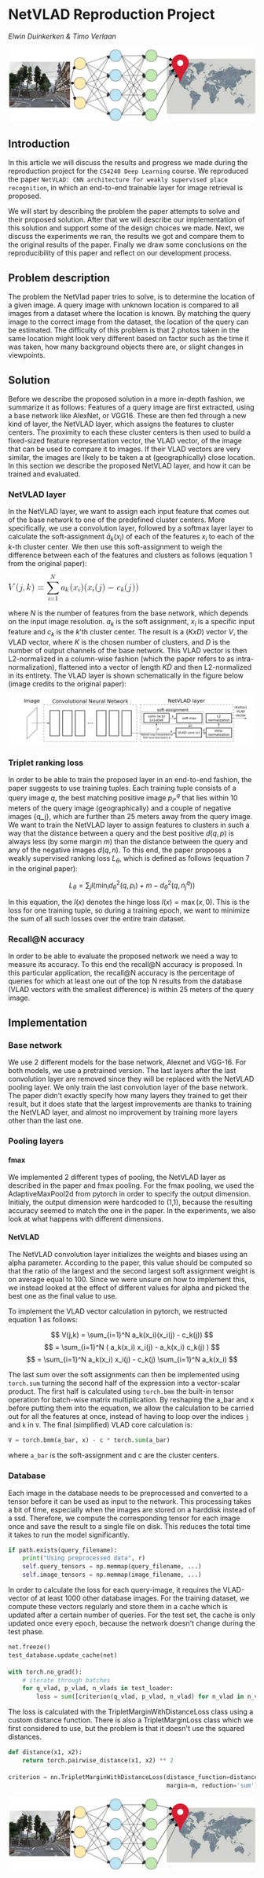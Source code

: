 # NetVLAD Reproduction Project
_Elwin Duinkerken & Timo Verlaan_

![NetVLAD banner image](/netvlad-banner.png)


## Introduction

In this article we will discuss the results and progress we made during the reproduction project for the `CS4240 Deep Learning` course. We reproduced the paper `NetVLAD: CNN architecture for weakly supervised place recognition`, in which an end-to-end trainable layer for image retrieval is proposed.

We will start by describing the problem the paper attempts to solve and their proposed solution. After that we will describe our implementation of this solution and support some of the design choices we made. Next, we discuss the experiments we ran, the results we got and compare them to the original results of the paper. Finally we draw some conclusions on the reproducibility of this paper and reflect on our development process.

## Problem description

The problem the NetVlad paper tries to solve, is to determine the location of a given image. A query image with unknown location is compared to all images from a dataset where the location is known. By matching the query image to the correct image from the dataset, the location of the query can be estimated.
The difficulty of this problem is that 2 photos taken in the same location might look very different based on factor such as the time it was taken, how many background objects there are, or slight changes in viewpoints.

## Solution

Before we describe the proposed solution in a more in-depth fashion, we summarize it as follows: Features of a query image are first extracted, using a base network like AlexNet, or VGG16. These are then fed through a new kind of layer, the NetVLAD layer, which assigns the features to cluster centers. The proximity to each these cluster centers is then used to build a fixed-sized feature representation vector, the VLAD vector, of the image that can be used to compare it to images. If their VLAD vectors are very similar, the images are likely to be taken a at (geographically) close location. In this section we describe the proposed NetVLAD layer, and how it can be trained and evaluated.


### NetVLAD layer

In the NetVLAD layer, we want to assign each input feature that comes out of the base network to one of the predefined cluster centers. More specifically, we use a convolution layer, followed by a softmax layer layer to calculate the soft-assignment $\bar{a}_k(x_i)$ of each of the features $x_i$ to each of the $k$-th cluster center. We then use this soft-assignment to weigh the difference between each of the features and clusters as follows (equation 1 from the original paper):

![equation 1](/netvlad-eqn1.gif)

where $N$ is the number of features from the base network, which depends on the input image resolution. $a_k$ is the soft assignment, $x_i$ is a specific input feature and $c_k$ is the $k$'th cluster center. The result is a $(K x D)$ vector $V$, the VLAD vector, where $K$ is the chosen number of clusters, and $D$ is the number of output channels of the base network. This VLAD vector is then L2-normalized in a column-wise fashion (which the paper refers to as intra-normalization), flattened into a vector of length $K\dot D$ and then L2-normalized in its entirety. The VLAD layer is shown schematically in the figure below (image credits to the original paper):

![NetVLAD layer image](/netvlad-fig2.png)


### Triplet ranking loss

In order to be able to train the proposed layer in an end-to-end fashion, the paper suggests to use training tuples. Each training tuple consists of a query image $q$, the best matching positive image $p_{i*}^q$ that lies within $10$ meters of the query image (geographically) and a couple of negative images \{q_j\}, which are further than $25$ meters away from the query image. We want to train the NetVLAD layer to assign features to clusters in such a way that the distance between a query and the best positive $d(q, p)$ is always less (by some margin $m$) than the distance between the query and any of the negative images $d(q,n)$. To this end, the paper proposes a weakly supervised ranking loss $L_\theta$, which is defined as follows (equation 7 in the original paper):

$$
L_\theta = \sum_j l(\min_i{d_\theta^2(q, p_i)} + m - d^2_\theta(q, n_j^q))
$$

In this equation, the $l(x)$ denotes the hinge loss $l(x)=\max(x, 0)$. This is the loss for one training tuple, so during a training epoch, we want to minimize the sum of all such losses over the entire train dataset.

### Recall@N accuracy

In order to be able to evaluate the proposed network we need a way to measure its accuracy. To this end the recall@N accuracy is proposed. In this particular application, the recall@N accuracy is the percentage of queries for which at least one out of the top N results from the database (VLAD vectors with the smallest difference) is within $25$ meters of the query image.

## Implementation

### Base network

We use 2 different models for the base network, Alexnet and VGG-16. For both models, we use a pretrained version. The last layers after the last convolution layer are removed since they will be replaced with the NetVLAD pooling layer. We only train the last convolution layer of the base network. The paper didn't exactly specify how many layers they trained to get their result, but it does state that the largest improvements are thanks to training the NetVLAD layer, and almost no improvement by training more layers other than the last one.

### Pooling layers

#### fmax

We implemented 2 different types of pooling, the NetVLAD layer as described in the paper and fmax pooling.
For the fmax pooling, we used the AdaptiveMaxPool2d from pytorch in order to specify the output dimension. Initialy, the output dimension were hardcoded to (1,1), because the resulting accuracy seemed to match the one in the paper. In the experiments, we also look at what happens with different dimensions.

#### NetVLAD

The NetVLAD convolution layer initializes the weights and biases using an alpha parameter. According to the paper, this value should be computed so that the ratio of the largest and the second largest soft assignment weight is on average equal to 100. Since we were unsure on how to implement this, we instead looked at the effect of different values for alpha and picked the best one as the final value to use.

To implement the VLAD vector calculation in pytorch, we restructed equation 1 as follows:

$$
V(j,k) = \sum_{i=1}^N a_k(x_i)(x_i(j) - c_k(j))
$$
$$
= \sum_{i=1}^N ( a_k(x_i) x_i(j) - a_k(x_i) c_k(j) )
$$
$$
= \sum_{i=1}^N a_k(x_i) x_i(j) - c_k(j) \sum_{i=1}^N a_k(x_i)
$$

The last sum over the soft assignments can then be implemented using `torch.sum` turning the second half of the expression into a vector-scalar product. The first half is calculated using `torch.bmm` the built-in tensor operation for batch-wise matrix multiplication. By reshaping the a_bar and x before putting them into the equation, we allow the calculation to be carried out for all the features at once, instead of having to loop over the indices `j` and `k` in `V`. The final (simplified) VLAD core calculation is:

```python
V = torch.bmm(a_bar, x) - c * torch.sum(a_bar)
```

where `a_bar` is the soft-assignment and c are the cluster centers.

### Database

Each image in the database needs to be preprocessed and converted to a tensor before it can be used as input to the network. This processing takes a bit of time, especially when the images are stored on a harddisk instead of a ssd. Therefore, we compute the corresponding tensor for each image once and save the result to a single file on disk. This reduces the total time it takes to run the model significantly.

```python
if path.exists(query_filename):
    print("Using preprocessed data", r)
    self.query_tensors = np.memmap(query_filename, ...)
    self.image_tensors = np.memmap(image_filename, ...)
```

In order to calculate the loss for each query-image, it requires the VLAD-vector of at least 1000 other database images. For the training dataset, we compute these vectors regularly and store them in a cache which is updated after a certain number of queries. For the test set, the cache is only updated once every epoch, because the network doesn't change during the test phase.

```python
net.freeze()
test_database.update_cache(net)

with torch.no_grad():
    # iterate through batches
    for q_vlad, p_vlad, n_vlads in test_loader:
        loss = sum([criterion(q_vlad, p_vlad, n_vlad) for n_vlad in n_vlads])
```

The loss is calculated with the TripletMarginWithDistanceLoss class using a custom distance function. There is also a TripletMarginLoss class which we first considered to use, but the problem is that it doesn't use the squared distances.

```python
def distance(x1, x2):
    return torch.pairwise_distance(x1, x2) ** 2

criterion = nn.TripletMarginWithDistanceLoss(distance_function=distance,
                                             margin=m, reduction='sum')
```

![NetVLAD banner image](/netvlad-banner.png)
